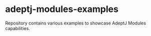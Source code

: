 # adeptj-modules-examples
Repository contains various examples to showcase AdeptJ Modules capabilities.
